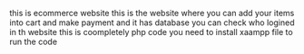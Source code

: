 this is ecommerce website 
this is the website where you can add your items into cart and make payment and it has database you can check who logined in th website
this is coompletely php code 
you need to install xaampp file to run the code
